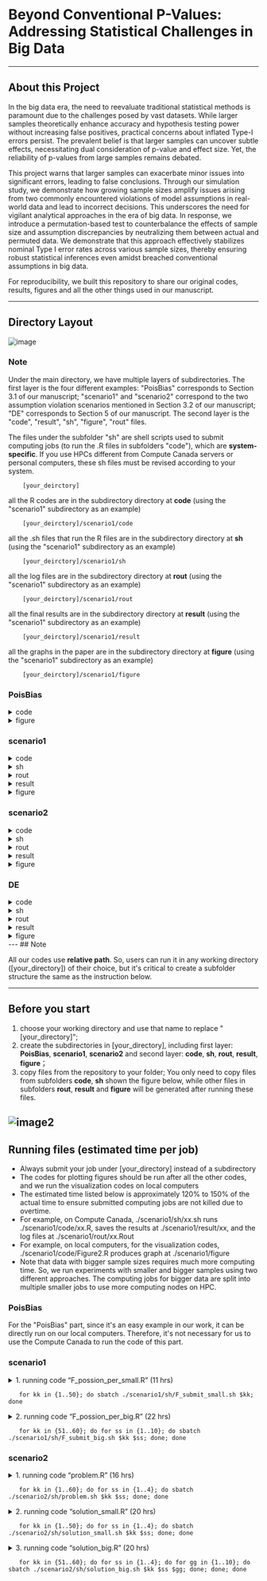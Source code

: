 # Beyond Conventional P-Values: Addressing Statistical Challenges in Big Data
---

## About this Project
In the big data era, the need to reevaluate traditional statistical methods is paramount due to the challenges posed by vast datasets. While larger samples theoretically enhance accuracy and hypothesis testing power without increasing false positives, practical concerns about inflated Type-I errors persist. The prevalent belief is that larger samples can uncover subtle effects, necessitating dual consideration of p-value and effect size. Yet, the reliability of p-values from large samples remains debated.

This project warns that larger samples can exacerbate minor issues into significant errors, leading to false conclusions. Through our simulation study, we demonstrate how growing sample sizes amplify issues arising from two commonly encountered violations of model assumptions in real-world data and lead to incorrect decisions. This underscores the need for vigilant analytical approaches in the era of big data. In response, we introduce a permutation-based test to counterbalance the effects of sample size and assumption discrepancies by neutralizing them between actual and permuted data. We demonstrate that this approach effectively stabilizes nominal Type I error rates across various sample sizes, thereby ensuring robust statistical inferences even amidst breached conventional assumptions in big data.

For reproducibility, we built this repository to share our original codes, results, figures and all the other things used in our manuscript.

---
## Directory Layout
![image](https://github.com/ubcxzhang/bigDataIssue/blob/main/Readme_illustration1.png)

### Note
Under the main directory, we have multiple layers of subdirectories. The first layer is the four different examples: "PoisBias" corresponds to Section 3.1 of our manuscript; "scenario1" and "scenario2" correspond to the two assumption violation scenarios mentioned in Section 3.2 of our manuscript; "DE" corresponds to Section 5 of our manuscript. The second layer is the "code", "result", "sh", "figure", "rout" files.

The files under the subfolder "sh" are shell scripts used to submit computing jobs (to run the .R files in subfolders "code"), which are **system-specific**. If you use HPCs different from Compute Canada servers or personal computers, these sh files must be revised according to your system. 

~~~
    [your_deirctory]  
~~~
all the R codes are in the subdirectory directory at **code** (using the "scenario1" subdirectory as an example)
~~~
    [your_deirctory]/scenario1/code  
~~~
all the .sh files that run the R files are in the subdirectory directory at **sh** (using the "scenario1" subdirectory as an example)
~~~
    [your_deirctory]/scenario1/sh  
~~~
all the log files are in the subdirectory directory at **rout** (using the "scenario1" subdirectory as an example)
~~~
    [your_deirctory]/scenario1/rout  
~~~
all the final results are in the subdirectory directory at **result** (using the "scenario1" subdirectory as an example)
~~~
    [your_deirctory]/scenario1/result  
~~~
all the graphs in the paper are in the subdirectory directory at **figure** (using the "scenario1" subdirectory as an example)
~~~
    [your_deirctory]/scenario1/figure  
~~~

### PoisBias
<details><summary>code</summary>

    ├── code  
    │   └── PoisBias.R		    # code for Figure1				
</details>
<details><summary>figure</summary>

    ├── figure    	
    │ 	 └── Figure.1		    # Figure1 in manuscript
</details>

### scenario1
<details><summary>code</summary>

    ├──  code 
    │ 	 ├── F_possion_per_small.R		    # code for distribution misspecification scenario when sample size is from n[1] to n[50]
    │ 	 ├── F_possion_per_big.R 		# code for distribution misspecification scenario when sample size is from n[51] to n[60]
    │ 	 └── Figure2.R		           # code used for plotting Figure 2
</details>
<details><summary>sh</summary>

    ├──  sh
    │ 	 ├── F_submit_small.sh		# sh files     
    │ 	 └── F_submit_big.sh  
</details>
<details><summary>rout</summary>

    ├──  log files after submitting jobs
    │ 	 ├── F_possion_per_small.kk.Rout	    # log file for F_possion_per_small.sh for each sample size kk (kk=1,...,50)     
    │ 	 └── F_possion_per_big.kk.ss.Rout       # log file for F_possion_per_big.sh for each sample size kk (kk=51,...,60) and each experiment batch ss (ss=1,...,10)  
</details>
<details><summary>result</summary>
	    
    ├──  result 
    │ 	 ├── F_beta1.permu          # a file that stores the rda results of permutated beta1 values 
    │ 	 ├── F_CI		    # a file that stores the rda results of confidence interval
    │ 	 ├── F_decision		    # a file that stores the rda results of the decisions of the hypothesis tests
    │ 	 ├── F_p.value		    # a file that stores the rda results of p-values before permutation
    │ 	 ├── F_p.value.per          # a file that stores the rda results of p-values after permutation
    │ 	 ├── F_type1		    # a file that stores the rda results of type one error before permutation
    │ 	 ├── F_type1.per	    # a file that stores the rda results of type one error after permutation(using p-values to compute)
    │ 	 └── F_type1.per.de	    # a file that stores the rda results of type one error after permutation(using decisions to compute)
</details>
<details><summary>figure</summary>

    ├── figure   
    │ 	 └── Figure.2		    # Figure2 in manuscript					
</details>

### scenario2
<details><summary>code</summary>

    ├──  code 
    │ 	 ├── problem.R		        # code for outcomes influenced by an unobserved predictor scenario
    │ 	 ├── solution_small.R		# code for a solution when the sample size ranges from 10^1 to 10^4
    │ 	 ├── solution_big.R		# code for a solution when the sample size ranges from 10^4 to 10^5 
    │ 	 ├── Figure3(ver1).R		# code used to plot Figure 3, generated by exporting 'save as image' in R
    │ 	 └── Figure3(ver2).R		# code used to automatically generate Figure 3 from a PNG file				
</details>
<details><summary>sh</summary>

    ├──  sh
    │ 	 ├── problem.sh		        # sh files
    │ 	 ├── solution_small.sh							
    │ 	 └── solution_big.sh							
</details>
<details><summary>rout</summary>

    ├──  log files after submitting jobs
    │ 	 ├── problem.Rout	         # log files for problem_sh for each sample size (kk = 1,...,60) and beta values (ss = 1,...,4)
    │ 	 ├── solution_small.Rout         # log file for solution_small_sh for each sample size (kk = 1,...,50)
    │ 	 └── solution_big.Rout		 # log file for solution_big_sh for each sample size (kk = 1,...,50) and experiment batch (gg = 1,...,10).
</details>
<details><summary>result</summary>
		    
    ├──  result 
    │ 	 ├── problem_typeIerror          # a subdirectory that stores the .rda results of Type I error showing inflation
    │ 	 ├── solution_beta1.permu_small  # a subdirectory that stores the .rda results of permutated beta1 values
    │ 	 ├── solution_beta1.permu_big    
    │ 	 ├── solution_CI_small		 # a subdirectory that stores the .rda results confidence interval
    │ 	 ├── solution_CI_big		 
    │ 	 ├── solution_decision		 # a subdirectory that stores the .rda results of the decisions of the hypothesis tests
    │ 	 ├── solution_p.value		 # a subdirectory that stores the .rda results of p-values before permutation
    │ 	 ├── solution_p.value.per        # a subdirectory that stores the .rda results of p-values after permutation
    │ 	 ├── solution_typeI		 # a subdirectory that stores the .rda results of Type I error before permutation
    │ 	 ├── solution_typeI.per	         # a subdirectory that stores the .rda results of type I error after permutation(using p-values)
    │ 	 └── solution_typeI.per.de	 # a subdirectory that stores the .rda results of type one error after permutation(using decisions)
</details>
<details><summary>figure</summary>

    ├── figure    
    │ 	 ├── Figure3(ver1).png           # Figure3 in manuscript generated by exporting 'save as image' in Figure3(ver1).R 
    │ 	 └── Figure3(ver2).png		 # Figure3 automatically generated from a PNG file in Figure3(ver2).R			
</details>

### DE
<details><summary>code</summary>

    ├──  code 
    │ 	 ├── DE_permutation.R		   # code for implementing permutation on the genomic data
    │ 	 ├── MAST.R 	                   # code for DE analysis using MAST method
    │ 	 ├── get_p_per.R 	           # code for getting the p-values from the permutation method
    │ 	 └── DE_visual.R		   # code used for plotting Figure 4
</details>
<details><summary>sh</summary>

    ├──  sh
    │ 	 ├── DE_permutation.sh		   # sh files     
    │ 	 ├── get_p_per.sh		   
    │ 	 └── MAST.sh  
</details>
<details><summary>rout</summary>

    ├──  log files after submitting jobs
    │ 	 ├── DE_permutation.kk.Rout	     # log file for DE_permutation.sh for each permutation batch kk (kk=1,...,100)     
    │ 	 ├── get_p_per.Rout	             # log file for get_p_per.sh
    │ 	 └── MAST.Rout                       # log file for MAST.sh 
</details>
<details><summary>result</summary>
	    
    ├──  result 
    │ 	 ├── gene_names_big.rds          # a rds file that stores the gene names
    │ 	 ├── table_orig_big_MASTtest.rds		    # a rds file that stores the p-values from MAST method
    │ 	 ├── logFC_obs.rds		    # a rds file that stores the observed logFC value
    │ 	 ├── logFC_null_kk.rds		    # a rds file that stores the empirical logFC distribution from permutation method (kk=1,...,100)
    │ 	 └── empirical_pval_big_10^6_abs.rds  # a rds file that stores the p-values from permutation method
</details>
<details><summary>figure</summary>

    ├── figure   
    │ 	 └── Figure.2		    # Figure2 in manuscript					
</details>
---
## Note

All our codes use **relative path**. So, users can run it in any working directory ([your_directory]) of their choice, but it's critical to create a subfolder structure the same as the instruction below. 

---
## Before you start
1. choose your working directory and use that name to replace "[your_directory]";
2. create the subdirectories in [your_directory], including first layer: **PoisBias**, **scenario1**, **scenario2** and second layer: **code**, **sh**, **rout**, **result**, **figure**；
3. copy files from the repository to your folder; You only need to copy files from subfolders **code**, **sh** shown the figure below, while other files in subfolders **rout**, **result** and **figure** will be generated after running these files.

![image2](https://github.com/ubcxzhang/bigDataIssue/blob/main/Readme_illustration2.png)
---


## Running files (estimated time per job)

- Always submit your job under [your_directory] instead of a subdirectory
- The codes for plotting figures should be run after all the other codes, and we run the visualization codes on local computers
- The estimated time listed below is approximately 120% to 150% of the actual time to ensure submitted computing jobs are not killed due to overtime.
- For example, on Compute Canada, ./scenario1/sh/xx.sh runs ./scenario1/code/xx.R, saves the results at ./scenario1/result/xx, and the log files at ./scenario1/rout/xx.Rout
- For example, on local computers, for the visualization codes, ./scenario1/code/Figure2.R produces graph at ./scenario1/figure
- Note that data with bigger sample sizes requires much more computing time. So, we run experiments with smaller and bigger samples using two different approaches. The computing jobs for bigger data are split into multiple smaller jobs to use more computing nodes on HPC.

### PoisBias

For the "PoisBias" part, since it's an easy example in our work, it can be directly run on our local computers. Therefore, it's not necessary for us to use the Compute Canada to run the code of this part.

### scenario1

<details><summary> 1. running code “F_possion_per_small.R” (11 hrs)</summary>

- using loop kk equals 1 to 50 to set different sample sizes from n[1] to n[50];

    - fit the regression model;

    - use the permutation method to correct the issue;

- save file `./scenario1/result/F_type1/F_type1error_kk.rda`, `./scenario1/result/F_type1.per/F_type1error.per_kk.rda`, `./scenario1/result/F_type1.per.de/F_type1error.per.de_kk.rda`, `./scenario1/result/F_beta1.permu/F_beta1.permu_kk.rda`, `./scenario1/result/F_CI/F_CI_kk.rda`
    
</details>

 ~~~
    for kk in {1..50}; do sbatch ./scenario1/sh/F_submit_small.sh $kk; done
 ~~~


<details><summary>2. running code “F_possion_per_big.R” (22 hrs)</summary>

- using loop kk equals 1 to 50 and loop ss equals 1 to 10 to set different sample size from n[51] to n[60] and set different batch of experiments;

    - fit the regression model;

    - use permutation method to correct the issue;

- save file `./scenario1/result/F_p.value/F_p.value_kk_ss.rda`, `./scenario1/result/F_p.value.per/F_p.value.per_kk_ss.rda`, `./scenario1/result/F_decision/F_decision_kk_ss.rda`, `./scenario1/result/F_beta1.permu/F_beta1.permu_kk_ss.rda`, `./scenario1/result/F_CI/F_CI_kk_ss.rda`
    
</details>

 ~~~
    for kk in {51..60}; do for ss in {1..10}; do sbatch ./scenario1/sh/F_submit_big.sh $kk $ss; done; done
 ~~~


### scenario2

<details><summary> 1. running code “problem.R” (16 hrs)</summary>

- using loop kk equals 1 to 60 and loop ss equals 1 to 4 to set different sample size and beta values;

    - fit the regression model to reveal the issue;

- save file `./scenario2/result/problem_typeIerror/typeIerror_kk_ss.rda`
    
</details>

 ~~~
    for kk in {1..60}; do for ss in {1..4}; do sbatch ./scenario2/sh/problem.sh $kk $ss; done; done
 ~~~
  
    
<details><summary> 2. running code “solution_small.R” (20 hrs)</summary>

- using loops for kk from 1 to 50 and ss from 1 to 4 to set different sample sizes and beta values from n[1] to n[50];

    - fit the regression model;

    - use permutation method to correct the issue;

- save file `./scenario2/result/solution_typeI/typeIerror_kk_ss.rda`, `./scenario2/result/solution_typeI.per/typeIerror.per_kk_ss.rda`, `./scenario2/result/solution_typeI.per.de/typeIerror.per.de_kk_ss.rda`, `./scenario2/result/solution_beta1.permu_small/beta1.permu_kk_ss.rda`, `./scenario2/result/solution_CI_small/CI_kk_ss.rda`
    
</details>

 ~~~
    for kk in {1..50}; do for ss in {1..4}; do sbatch ./scenario2/sh/solution_small.sh $kk $ss; done; done
 ~~~


<details><summary>3. running code “solution_big.R” (20 hrs)</summary>

- Using loops for kk from 1 to 50, ss from 1 to 4, and gg from 1 to 10 to set different sample sizes from n[51] to n[60], and to specify different beta values and batches of experiments;

    - fit the regression model;

    - use permutation method to correct the issue;

- save file `./scenario2/result/solution_p.value/p.value_kk_ss_gg.rda`, `./scenario2/result/solution_p.value.per/p.value.per_kk_ss_gg.rda`, `./scenario2/result/solution_decision/decision_kk_ss_gg.rda`, `./scenario2/result/solution_beta1.permu_big/beta1.permu_kk_ss_gg.rda`, `./scenario2/result/solution_CI_big/CI_kk_ss_gg.rda`
    
</details>

 ~~~
    for kk in {51..60}; do for ss in {1..4}; do for gg in {1..10}; do sbatch ./scenario2/sh/solution_big.sh $kk $ss $gg; done; done; done
 ~~~

